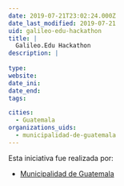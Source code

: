 ```yaml
---
date: 2019-07-21T23:02:24.000Z
date_last_modified: 2019-07-21
uid: galileo-edu-hackathon
title: |
  Galileo.Edu Hackathon
description: |
  
type: 
website: 
date_ini: 
date_end: 
tags:

cities: 
  - Guatemala
organizations_uids:
  - municipalidad-de-guatemala
---
```


Esta iniciativa fue realizada por:

- [Municipalidad de Guatemala](/organizaciones/municipalidad-de-guatemala)
